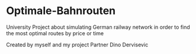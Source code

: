 # Optimale-Bahnrouten
University Project about simulating  German railway network in order to find the most optimal routes by price or time

Created by myself and my project Partner Dino Dervisevic
